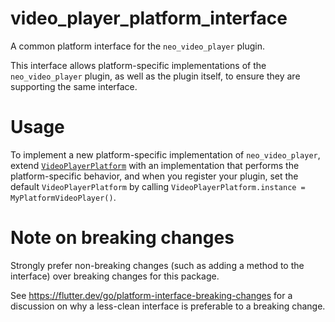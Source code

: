 # video_player_platform_interface

A common platform interface for the `neo_video_player` plugin.

This interface allows platform-specific implementations of the `neo_video_player`
plugin, as well as the plugin itself, to ensure they are supporting the
same interface.

# Usage

To implement a new platform-specific implementation of `neo_video_player`, extend
[`VideoPlayerPlatform`][2] with an implementation that performs the
platform-specific behavior, and when you register your plugin, set the default
`VideoPlayerPlatform` by calling
`VideoPlayerPlatform.instance = MyPlatformVideoPlayer()`.

# Note on breaking changes

Strongly prefer non-breaking changes (such as adding a method to the interface)
over breaking changes for this package.

See https://flutter.dev/go/platform-interface-breaking-changes for a discussion
on why a less-clean interface is preferable to a breaking change.

[1]: ../video_player
[2]: lib/video_player_platform_interface.dart
